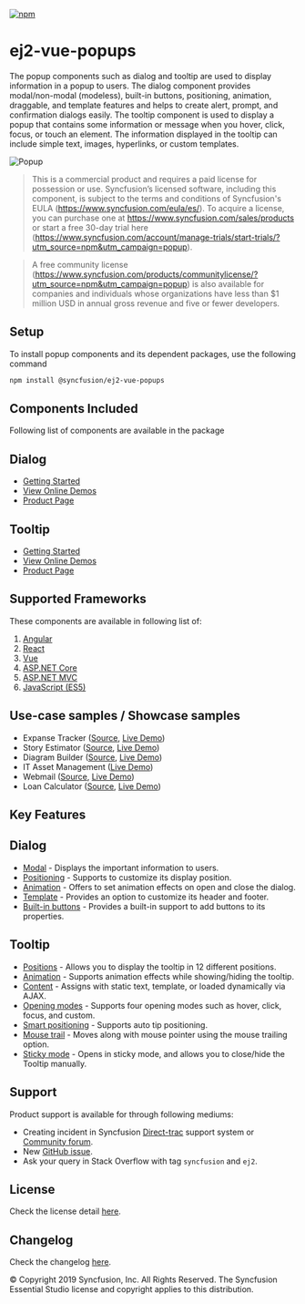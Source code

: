 [![npm](http://ej2.syncfusion.com/github-badges?package=@syncfusion/ej2-vue-popups)](https://www.npmjs.com/package/@syncfusion/ej2-vue-popups)

# ej2-vue-popups

The popup components such as dialog and tooltip are used to display information in a popup to users. The dialog component provides modal/non-modal (modeless), built-in buttons, positioning, animation, draggable, and template features and helps to create alert, prompt, and confirmation dialogs easily. The tooltip component is used to display a popup that contains some information or message when you hover, click, focus, or touch an element. The information displayed in the tooltip can include simple text, images, hyperlinks, or custom templates.

![Popup](https://ej2.syncfusion.com/products/images/popup/readme.png)

> This is a commercial product and requires a paid license for possession or use. Syncfusion’s licensed software, including this component, is subject to the terms and conditions of Syncfusion's EULA (https://www.syncfusion.com/eula/es/). To acquire a license, you can purchase one at https://www.syncfusion.com/sales/products or start a free 30-day trial here (https://www.syncfusion.com/account/manage-trials/start-trials/?utm_source=npm&utm_campaign=popup).

> A free community license (https://www.syncfusion.com/products/communitylicense/?utm_source=npm&utm_campaign=popup) is also available for companies and individuals whose organizations have less than $1 million USD in annual gross revenue and five or fewer developers.

## Setup

To install popup components and its dependent packages, use the following command

```sh
npm install @syncfusion/ej2-vue-popups
```

## Components Included

Following list of components are available in the package

## Dialog

*   [Getting Started](https://ej2.syncfusion.com/vue/documentation/dialog/getting-started/?utm_source=npm&utm_campaign=dialog)
*   [View Online Demos](https://ej2.syncfusion.com/vue/demos/?utm_source=npm&utm_campaign=dialog#/material/dialog/default)
*   [Product Page](https://www.syncfusion.com/vue-ui-components/modal-dialog/?utm_source=npm&utm_campaign=dialog)

## Tooltip

*   [Getting Started](https://ej2.syncfusion.com/vue/documentation/tooltip/getting-started/?utm_source=npm&utm_campaign=tooltip)
*   [View Online Demos](https://ej2.syncfusion.com/vue/demos/?utm_source=npm&utm_campaign=tooltip#/material/tooltip/default)
*   [Product Page](https://www.syncfusion.com/vue-ui-components/tooltip/?utm_source=npm&utm_campaign=tooltip)

## Supported Frameworks

These components are available in following list of:

1.	[Angular](https://github.com/syncfusion/ej2-angular-ui-components/tree/master/components/popups/?utm_source=npm&utm_campaign=popup)
2.	[React](https://github.com/syncfusion/ej2-react-ui-components/tree/master/components/popups/?utm_source=npm&utm_campaign=popup)
3.	[Vue](https://github.com/syncfusion/ej2-vue-ui-components/tree/master/components/popups/?utm_source=npm&utm_campaign=popup)
4.	[ASP.NET Core](https://www.syncfusion.com/aspnet-core-ui-controls/?utm_source=npm&utm_campaign=popup)
5.	[ASP.NET MVC](https://www.syncfusion.com/aspnet-mvc-ui-controls/?utm_source=npm&utm_campaign=popup)
6.	[JavaScript (ES5)](https://www.syncfusion.com/javascript-ui-controls/?utm_source=npm&utm_campaign=popup)

## Use-case samples / Showcase samples

*	Expanse Tracker ([Source](https://github.com/syncfusion/ej2-showcase-ts-expensetracker/?utm_source=npm&utm_campaign=popup), [Live Demo](https://ej2.syncfusion.com/showcase/typescript/expensetracker/?utm_source=npm&utm_campaign=popup/#/dashboard))
*	Story Estimator ([Source](https://github.com/syncfusion/ej2-showcase-aspnetcore-story-estimator/?utm_source=npm&utm_campaign=popup), [Live Demo](https://aspdotnetcore.syncfusion.com/showcase/aspnetcore/story-estimator/?utm_source=npm&utm_campaign=popup/#/dashboard))
*	Diagram Builder ([Source](https://github.com/syncfusion/ej2-showcase-ng-diagrambuilder/?utm_source=npm&utm_campaign=popup), [Live Demo](https://ej2.syncfusion.com/showcase/angular/diagrambuilder/?utm_source=npm&utm_campaign=popup))
*	IT Asset Management ([Live Demo](https://ej2.syncfusion.com/showcase/vue/assetmanagement/?utm_source=npm&utm_campaign=popup/#/))
*	Webmail ([Source](https://github.com/syncfusion/ej2-showcase-ts-webmail/?utm_source=npm&utm_campaign=popup), [Live Demo](https://ej2.syncfusion.com/showcase/typescript/webmail/?utm_source=npm&utm_campaign=popup/#/home))
*	Loan Calculator ([Source](https://github.com/syncfusion/ej2-showcase-ts-loancalculator/?utm_source=npm&utm_campaign=popup), [Live Demo](https://ej2.syncfusion.com/showcase/typescript/loancalculator/#/default))

## Key Features

## Dialog
*	[Modal](https://ej2.syncfusion.com/vue/demos/?utm_source=npm&utm_campaign=dialog#/material/dialog/modal) - Displays the important information to users.
*	[Positioning](https://ej2.syncfusion.com/vue/demos/?utm_source=npm&utm_campaign=dialog#/material/dialog/positioning) - Supports to customize its display position.
*	[Animation](https://ej2.syncfusion.com/vue/demos/?utm_source=npm&utm_campaign=dialog#/material/dialog/animation) - Offers to set animation effects on open and close the dialog.
*	[Template](https://ej2.syncfusion.com/vue/demos/?utm_source=npm&utm_campaign=dialog#/material/dialog/template) - Provides an option to customize its header and footer.
*	[Built-in buttons](https://ej2.syncfusion.com/vue/demos/?utm_source=npm&utm_campaign=dialog#/material/dialog/basic) - Provides a built-in support to add buttons to its properties.

## Tooltip

*	[Positions](https://ej2.syncfusion.com/vue/demos/?utm_source=npm&utm_campaign=tooltip#/material/tooltip/default) - Allows you to display the tooltip in 12 different positions.
*	[Animation](https://ej2.syncfusion.com/products/typescript/tooltip/animation/?utm_source=npm&utm_campaign=tooltip) - Supports animation effects while showing/hiding the tooltip.
*	[Content](https://ej2.syncfusion.com/vue/demos/?utm_source=npm&utm_campaign=tooltip#/material/tooltip/ajaxcontent) - Assigns with static text, template, or loaded dynamically via AJAX.
*	[Opening modes](https://ej2.syncfusion.com/products/typescript/tooltip/show-hide/?utm_source=npm&utm_campaign=tooltip) - Supports four opening modes such as hover, click, focus, and custom.
*	[Smart positioning](https://ej2.syncfusion.com/vue/demos/?utm_source=npm&utm_campaign=tooltip#/material/tooltip/smartposition) - Supports auto tip positioning.
*	[Mouse trail](https://ej2.syncfusion.com/products/typescript/tooltip/customization/?utm_source=npm&utm_campaign=tooltip) - Moves along with mouse pointer using the mouse trailing option.
*	[Sticky mode](https://ej2.syncfusion.com/products/typescript/tooltip/show-hide/?utm_source=npm&utm_campaign=tooltip) - Opens in sticky mode, and allows you to close/hide the Tooltip manually.

## Support

Product support is available for through following mediums:

*	Creating incident in Syncfusion [Direct-trac](https://www.syncfusion.com/support/directtrac/incidents/?utm_source=npm&utm_campaign=popup) support system or [Community forum](https://www.syncfusion.com/forums/essential-js2/?utm_source=npm&utm_campaign=popup).
*	New [GitHub issue](https://github.com/syncfusion/ej2-vue-ui-components/issues/new).
*	Ask your query in Stack Overflow with tag `syncfusion` and `ej2`.

## License

Check the license detail [here](https://github.com/syncfusion/ej2-vue-ui-components/blob/master/license).

## Changelog

Check the changelog [here](https://github.com/syncfusion/ej2-vue-ui-components/blob/master/components/popups/CHANGELOG.md/?utm_source=npm&utm_campaign=popup).


&copy; Copyright 2019 Syncfusion, Inc. All Rights Reserved. The Syncfusion Essential Studio license and copyright applies to this distribution.
